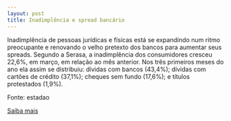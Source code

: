 ```yaml
---
layout: post
title: Inadimplência e spread bancário
---
```

<p>Inadimplência de pessoas jurídicas e físicas está se expandindo num ritmo preocupante e renovando o velho pretexto dos bancos para aumentar seus spreads. Segundo a Serasa, a inadimplência dos consumidores cresceu 22,6%, em março, em relação ao mês anterior. Nos três primeiros meses do ano ela assim se distribuiu: dívidas com bancos (43,4%); dívidas com cartões de crédito (37,1%); cheques sem fundo (17,6%); e títulos protestados (1,9%).</p><p>Fonte: estadao</p><p><a href="http://www.estadao.com.br/estadaodehoje/20090414/not_imp354273,0.php" target="_blank">Saiba mais </a></p>
